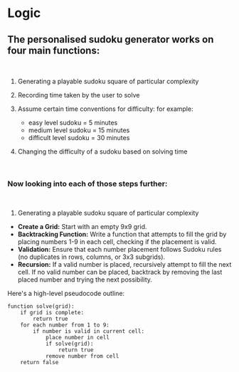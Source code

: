 # Logic

## The personalised sudoku generator works on four main functions:

<br>

1. Generating a playable sudoku square of particular complexity
2. Recording time taken by the user to solve
3. Assume certain time conventions for difficulty:
   for example:

      - easy level sudoku = 5 minutes
      - medium level sudoku = 15 minutes
      - difficult level sudoku = 30 minutes
        
4. Changing the difficulty of a sudoku based on solving time

<br>

### Now looking into each of those steps further:

<br>

1. Generating a playable sudoku square of particular complexity

- <B>Create a Grid:</B> Start with an empty 9x9 grid.
- <B>Backtracking Function:</B> Write a function that attempts to fill the grid by placing numbers 1-9 in each cell, checking if the placement is valid.
- <B>Validation:</B> Ensure that each number placement follows Sudoku rules (no duplicates in rows, columns, or 3x3 subgrids).
- <B>Recursion:</B> If a valid number is placed, recursively attempt to fill the next cell. If no valid number can be placed, backtrack by removing the last placed number and trying the next possibility.

Here's a high-level pseudocode outline:

```
function solve(grid):
    if grid is complete:
        return true
    for each number from 1 to 9:
        if number is valid in current cell:
            place number in cell
            if solve(grid):
                return true
            remove number from cell
    return false
```






